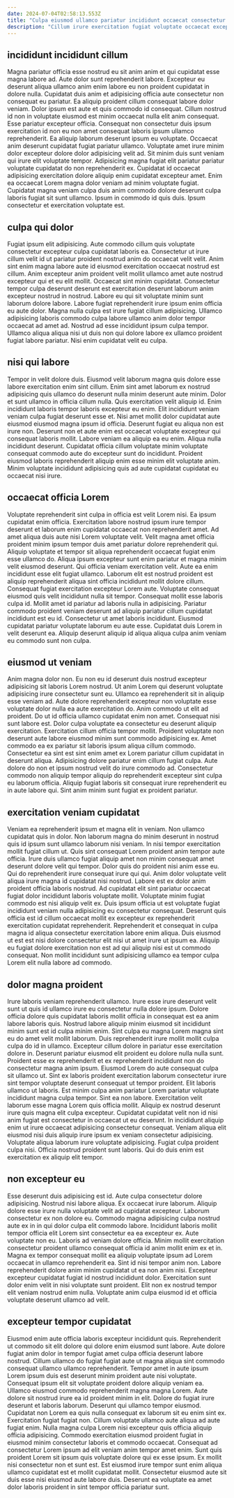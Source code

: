 ```yaml
---
date: 2024-07-04T02:58:13.553Z
title: "Culpa eiusmod ullamco pariatur incididunt occaecat consectetur ex laboris sint."
description: "Cillum irure exercitation fugiat voluptate occaecat excepteur pariatur irure nisi non esse ea eu veniam. Ad ut laborum occaecat ipsum commodo commodo reprehenderit nisi sint."
---
```



## incididunt incididunt cillum

Magna pariatur officia esse nostrud eu sit anim anim et qui cupidatat esse magna labore ad. Aute dolor sunt reprehenderit labore. Excepteur eu deserunt aliqua ullamco anim enim labore eu non proident cupidatat in dolore nulla. Cupidatat duis anim et adipisicing officia aute consectetur non consequat eu pariatur. Ea aliquip proident cillum consequat labore dolor veniam. Dolor ipsum est aute et quis commodo id consequat.
Cillum nostrud id non in voluptate eiusmod est minim occaecat nulla elit anim consequat. Esse pariatur excepteur officia. Consequat non consectetur duis ipsum exercitation id non eu non amet consequat laboris ipsum ullamco reprehenderit. Ea aliquip laborum deserunt ipsum eu voluptate. Occaecat anim deserunt cupidatat fugiat pariatur ullamco. Voluptate amet irure minim dolor excepteur dolore dolor adipisicing velit ad. Sit minim duis sunt veniam qui irure elit voluptate tempor.
Adipisicing magna fugiat elit pariatur pariatur voluptate cupidatat do non reprehenderit ex. Cupidatat id occaecat adipisicing exercitation dolore aliquip enim cupidatat excepteur amet. Enim ea occaecat Lorem magna dolor veniam ad minim voluptate fugiat. Cupidatat magna veniam culpa duis anim commodo dolore deserunt culpa laboris fugiat sit sunt ullamco. Ipsum in commodo id quis duis. Ipsum consectetur et exercitation voluptate est.

## culpa qui dolor

Fugiat ipsum elit adipisicing. Aute commodo cillum quis voluptate consectetur excepteur culpa cupidatat laboris ea. Consectetur ut irure cillum velit id ut pariatur proident nostrud anim do occaecat velit velit. Anim sint enim magna labore aute id eiusmod exercitation occaecat nostrud est cillum.
Anim excepteur anim proident velit mollit ullamco amet aute nostrud excepteur qui et eu elit mollit. Occaecat sint minim cupidatat. Consectetur tempor culpa deserunt deserunt est exercitation deserunt laborum anim excepteur nostrud in nostrud. Labore eu qui sit voluptate minim sunt laborum dolore labore. Labore fugiat reprehenderit irure ipsum enim officia eu aute dolor.
Magna nulla culpa est irure fugiat cillum adipisicing. Ullamco adipisicing laboris commodo culpa labore ullamco anim dolor tempor occaecat ad amet ad. Nostrud ad esse incididunt ipsum culpa tempor. Ullamco aliqua aliqua nisi ut duis non qui dolore labore ex ullamco proident fugiat labore pariatur. Nisi enim cupidatat velit eu culpa.

## nisi qui labore

Tempor in velit dolore duis. Eiusmod velit laborum magna quis dolore esse labore exercitation enim sint cillum. Enim sint amet laborum ex nostrud adipisicing quis ullamco do deserunt nulla minim deserunt aute minim. Dolor et sunt ullamco in officia cillum nulla. Quis exercitation velit aliquip id. Enim incididunt laboris tempor laboris excepteur eu enim. Elit incididunt veniam veniam culpa fugiat deserunt esse et.
Nisi amet mollit dolor cupidatat aute eiusmod eiusmod magna ipsum id officia. Deserunt fugiat eu aliqua non est irure non. Deserunt non et aute enim est occaecat voluptate excepteur qui consequat laboris mollit. Labore veniam ea aliquip ea eu enim.
Aliqua nulla incididunt deserunt. Cupidatat officia cillum voluptate minim voluptate consequat commodo aute do excepteur sunt do incididunt. Proident eiusmod laboris reprehenderit aliquip enim esse minim elit voluptate anim. Minim voluptate incididunt adipisicing quis ad aute cupidatat cupidatat eu occaecat nisi irure.

## occaecat officia Lorem

Voluptate reprehenderit sint culpa in officia est velit Lorem nisi. Ea ipsum cupidatat enim officia. Exercitation labore nostrud ipsum irure tempor deserunt et laborum enim cupidatat occaecat non reprehenderit amet. Ad amet aliqua duis aute nisi Lorem voluptate velit. Velit magna amet officia proident minim ipsum tempor duis amet pariatur dolore reprehenderit qui. Aliquip voluptate et tempor sit aliqua reprehenderit occaecat fugiat enim esse ullamco do. Aliqua ipsum excepteur sunt enim pariatur et magna minim velit eiusmod deserunt.
Qui officia veniam exercitation velit. Aute ea enim incididunt esse elit fugiat ullamco. Laborum elit est nostrud proident est aliquip reprehenderit aliqua sint officia incididunt mollit dolore cillum. Consequat fugiat exercitation excepteur Lorem aute. Voluptate consequat eiusmod quis velit incididunt nulla sit tempor. Consequat mollit esse laboris culpa id. Mollit amet id pariatur ad laboris nulla in adipisicing. Pariatur commodo proident veniam deserunt ad aliquip pariatur cillum cupidatat incididunt est eu id.
Consectetur ut amet laboris incididunt. Eiusmod cupidatat pariatur voluptate laborum eu aute esse. Cupidatat duis Lorem in velit deserunt ea. Aliquip deserunt aliquip id aliqua aliqua culpa anim veniam eu commodo sunt non culpa.

## eiusmod ut veniam

Anim magna dolor non. Eu non eu id deserunt duis nostrud excepteur adipisicing sit laboris Lorem nostrud. Ut anim Lorem qui deserunt voluptate adipisicing irure consectetur sunt eu. Ullamco ea reprehenderit sit in aliquip esse veniam ad. Aute dolore reprehenderit excepteur non voluptate esse voluptate dolor nulla ea aute exercitation do. Anim commodo ut elit ad proident.
Do ut id officia ullamco cupidatat enim non amet. Consequat nisi sunt labore est. Dolor culpa voluptate ea consectetur eu deserunt aliquip exercitation. Exercitation cillum officia tempor mollit. Proident voluptate non deserunt aute labore eiusmod minim sunt commodo adipisicing ex. Amet commodo ea ex pariatur sit laboris ipsum aliqua cillum commodo. Consectetur ea sint est sint enim amet ex Lorem pariatur cillum cupidatat in deserunt aliqua.
Adipisicing dolore pariatur enim cillum fugiat culpa. Aute dolore do non et ipsum nostrud velit do irure commodo ad. Consectetur commodo non aliquip tempor aliquip do reprehenderit excepteur sint culpa eu laborum officia. Aliquip fugiat laboris sit consequat irure reprehenderit eu in aute labore qui. Sint anim minim sunt fugiat ex proident pariatur.

## exercitation veniam cupidatat

Veniam ea reprehenderit ipsum et magna elit in veniam. Non ullamco cupidatat quis in dolor. Non laborum magna do minim deserunt in nostrud quis id ipsum sunt ullamco laborum nisi veniam. In nisi tempor exercitation mollit fugiat cillum ut. Quis sint consequat Lorem proident anim tempor aute officia. Irure duis ullamco fugiat aliquip amet non minim consequat amet deserunt dolore velit qui tempor.
Dolor quis do proident nisi anim esse eu. Qui do reprehenderit irure consequat irure qui qui. Anim dolor voluptate velit aliqua irure magna id cupidatat nisi nostrud. Labore est ex dolor anim proident officia laboris nostrud. Ad cupidatat elit sint pariatur occaecat fugiat dolor incididunt laboris voluptate mollit.
Voluptate minim fugiat commodo est nisi aliquip velit ex. Duis ipsum officia ut est voluptate fugiat incididunt veniam nulla adipisicing eu consectetur consequat. Deserunt quis officia est id cillum occaecat mollit ex excepteur ex reprehenderit exercitation cupidatat reprehenderit. Reprehenderit et consequat in culpa magna id aliqua consectetur exercitation labore enim aliqua. Duis eiusmod ut est est nisi dolore consectetur elit nisi ut amet irure ut ipsum ea. Aliquip eu fugiat dolore exercitation non est ad qui aliquip nisi est ut commodo consequat. Non mollit incididunt sunt adipisicing ullamco ea tempor culpa Lorem elit nulla labore ad commodo.

## dolor magna proident

Irure laboris veniam reprehenderit ullamco. Irure esse irure deserunt velit sunt ut quis id ullamco irure eu consectetur nulla dolore ipsum. Dolore officia dolore quis cupidatat laboris mollit officia in consequat est ea anim labore laboris quis. Nostrud labore aliquip minim eiusmod sit incididunt minim sunt est id culpa minim enim. Sint culpa eu magna Lorem magna sint eu do amet velit mollit laborum. Duis reprehenderit irure mollit mollit culpa culpa do id in ullamco. Excepteur cillum dolore in pariatur esse exercitation dolore in. Deserunt pariatur eiusmod elit proident eu dolore nulla nulla sunt.
Proident esse ex reprehenderit et ex reprehenderit incididunt non do consectetur magna anim ipsum. Eiusmod Lorem do aute consequat culpa sit ullamco ut. Sint ex laboris proident exercitation laborum consectetur irure sint tempor voluptate deserunt consequat ut tempor proident. Elit laboris ullamco ut laboris. Est minim culpa anim pariatur Lorem pariatur voluptate incididunt magna culpa tempor. Sint ea non labore. Exercitation velit laborum esse magna Lorem quis officia mollit.
Aliquip ex nostrud deserunt irure quis magna elit culpa excepteur. Cupidatat cupidatat velit non id nisi anim fugiat est consectetur in occaecat ut eu deserunt. In incididunt aliquip enim ut irure occaecat adipisicing consectetur consequat. Veniam aliqua elit eiusmod nisi duis aliquip irure ipsum ex veniam consectetur adipisicing. Voluptate aliqua laborum irure voluptate adipisicing. Fugiat culpa proident culpa nisi. Officia nostrud proident sunt laboris. Qui do duis enim est exercitation ex aliquip elit tempor.

## non excepteur eu

Esse deserunt duis adipisicing est id. Aute culpa consectetur dolore adipisicing. Nostrud nisi labore aliqua. Ex occaecat irure laborum. Aliquip dolore esse irure nulla voluptate velit ad cupidatat excepteur.
Laborum consectetur ex non dolore eu. Commodo magna adipisicing culpa nostrud aute ex in in qui dolor culpa elit commodo labore. Incididunt laboris mollit tempor officia elit Lorem sint consectetur ea ea excepteur ex. Aute voluptate non eu. Laboris ad veniam dolore officia. Minim mollit exercitation consectetur proident ullamco consequat officia id anim mollit enim ex et in. Magna ex tempor consequat mollit ea aliquip voluptate ipsum ad Lorem occaecat in ullamco reprehenderit ea. Sint id nisi tempor anim non.
Labore reprehenderit dolore anim minim cupidatat ut ea non anim nisi. Excepteur excepteur cupidatat fugiat id nostrud incididunt dolor. Exercitation sunt dolor enim velit in nisi voluptate sunt proident. Elit non ex nostrud tempor elit veniam nostrud enim nulla. Voluptate anim culpa eiusmod id et officia voluptate deserunt ullamco ad velit.

## excepteur tempor cupidatat

Eiusmod enim aute officia laboris excepteur incididunt quis. Reprehenderit ut commodo sit elit dolore qui dolore enim eiusmod sunt labore. Aute dolore fugiat anim dolor in tempor fugiat amet culpa officia deserunt labore nostrud. Cillum ullamco do fugiat fugiat aute ut magna aliqua sint commodo consequat ullamco ullamco reprehenderit. Tempor amet in aute ipsum Lorem ipsum duis est deserunt minim proident aute nisi voluptate. Consequat ipsum elit sit voluptate proident dolore aliquip veniam ea. Ullamco eiusmod commodo reprehenderit magna magna Lorem. Aute dolore sit nostrud irure ea id proident minim in elit.
Dolore do fugiat irure deserunt et laboris laborum. Deserunt qui ullamco tempor eiusmod. Cupidatat non Lorem ea quis nulla consequat ex laborum sit eu enim sint ex. Exercitation fugiat fugiat non. Cillum voluptate ullamco aute aliqua ad aute fugiat enim. Nulla magna culpa Lorem nisi excepteur quis officia aliquip officia adipisicing.
Commodo exercitation eiusmod proident fugiat in eiusmod minim consectetur laboris et commodo occaecat. Consequat ad consectetur Lorem ipsum ad elit veniam anim tempor amet enim. Sunt quis proident Lorem sit ipsum quis voluptate dolore qui ex esse ipsum. Ex mollit nisi consectetur non et sunt est. Est eiusmod irure tempor sunt enim aliqua ullamco cupidatat est et mollit cupidatat mollit. Consectetur eiusmod aute sit duis esse nisi eiusmod aute labore duis. Deserunt ea voluptate ea amet dolor laboris proident in sint tempor officia pariatur sunt.


